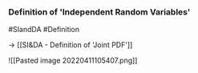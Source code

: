 ### Definition of 'Independent Random Variables'
#SIandDA #Definition

-> [[SI&DA - Definition of 'Joint PDF']]

![[Pasted image 20220411105407.png]]
